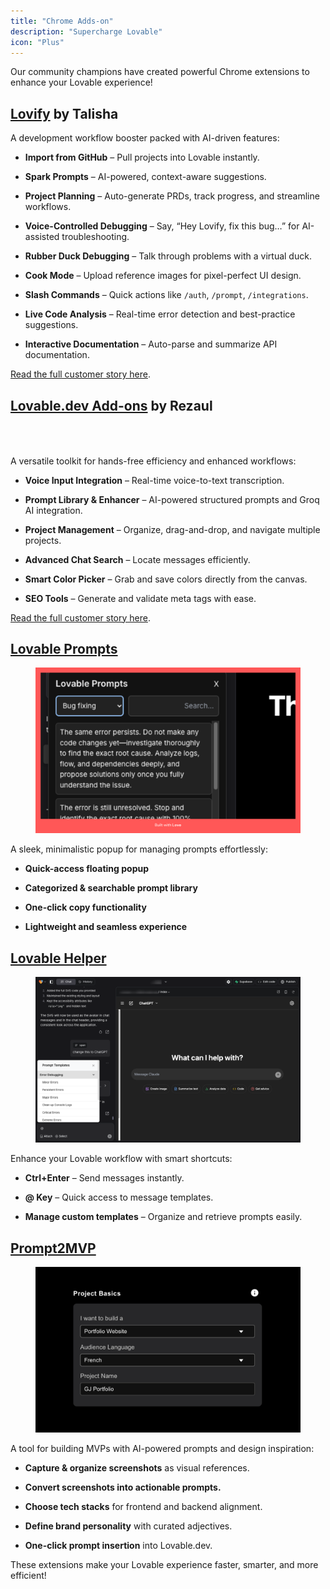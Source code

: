```yaml
---
title: "Chrome Adds-on"
description: "Supercharge Lovable"
icon: "Plus"
---
```


Our community champions have created powerful Chrome extensions to enhance your Lovable experience!

## [Lovify](https://lovify.lovable.app/) by Talisha

A development workflow booster packed with AI-driven features:

* **Import from GitHub** – Pull projects into Lovable instantly.

* **Spark Prompts** – AI-powered, context-aware suggestions.

* **Project Planning** – Auto-generate PRDs, track progress, and streamline workflows.

* **Voice-Controlled Debugging** – Say, “Hey Lovify, fix this bug…” for AI-assisted troubleshooting.

* **Rubber Duck Debugging** – Talk through problems with a virtual duck.

* **Cook Mode** – Upload reference images for pixel-perfect UI design.

* **Slash Commands** – Quick actions like `/auth`, `/prompt`, `/integrations`.

* **Live Code Analysis** – Real-time error detection and best-practice suggestions.

* **Interactive Documentation** – Auto-parse and summarize API documentation.

[Read the full customer story here](https://lovable.dev/blog/2025-01-31-from-fashion-to-founding-how-talisha-found-a-home-in-lovables-community).

## [Lovable.dev Add-ons](https://chromewebstore.google.com/detail/lovabledev-add-ons/kbacddfmjjdomaadfckjdhclgaghmjpi) by Rezaul<figure><img src="/lovable-add-ons.jpg" alt=""><figcaption></figcaption></figure>

A versatile toolkit for hands-free efficiency and enhanced workflows:

* **Voice Input Integration** – Real-time voice-to-text transcription.

* **Prompt Library & Enhancer** – AI-powered structured prompts and Groq AI integration.

* **Project Management** – Organize, drag-and-drop, and navigate multiple projects.

* **Advanced Chat Search** – Locate messages efficiently.

* **Smart Color Picker** – Grab and save colors directly from the canvas.

* **SEO Tools** – Generate and validate meta tags with ease.

[Read the full customer story here](https://lovable.dev/blog/supercharge-lovable-chrome-extension).

## [Lovable Prompts](https://chromewebstore.google.com/detail/lovable-prompts/cgacpkdhmdlnjigpcpdicgmcmboobjeg)

<figure><img src="/lovable-prompts.png" alt=""><figcaption></figcaption></figure>

A sleek, minimalistic popup for managing prompts effortlessly:

* **Quick-access floating popup**

* **Categorized & searchable prompt library**

* **One-click copy functionality**

* **Lightweight and seamless experience**

## [Lovable Helper](https://chromewebstore.google.com/detail/lovable-helper/hipnckfdkbfkfcnalhhkimhbdebklnop)

<figure><img src="/lovable-helper.png" alt=""><figcaption></figcaption></figure>

Enhance your Lovable workflow with smart shortcuts:

* **Ctrl+Enter** – Send messages instantly.

* **@ Key** – Quick access to message templates.

* **Manage custom templates** – Organize and retrieve prompts easily.

## [Prompt2MVP](https://chromewebstore.google.com/detail/prompt2mvp/dfojilkhdfjdlmhpchfajagmiamindgh)

<figure><img src="/prompt2mvp.jpg" alt=""><figcaption></figcaption></figure>A tool for building MVPs with AI-powered prompts and design inspiration:

* **Capture & organize screenshots** as visual references.

* **Convert screenshots into actionable prompts.**

* **Choose tech stacks** for frontend and backend alignment.

* **Define brand personality** with curated adjectives.

* **One-click prompt insertion** into Lovable.dev.

These extensions make your Lovable experience faster, smarter, and more efficient!